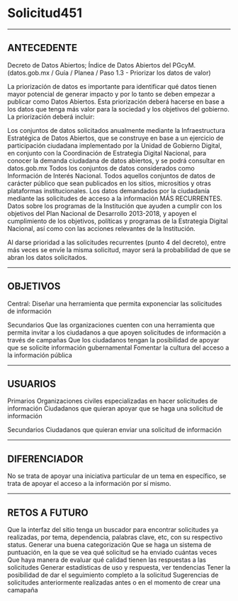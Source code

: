 # Solicitud451

-----------------------------------------------------------------
ANTECEDENTE
-----------------------------------------------------------------

Decreto de Datos Abiertos; Índice de Datos Abiertos del PGcyM.
(datos.gob.mx / Guía / Planea / Paso 1.3 - Priorizar los datos de valor)

La priorización de datos es importante para identificar qué datos tienen mayor potencial de generar impacto y por lo tanto se deben empezar a publicar como Datos Abiertos. Esta priorización deberá hacerse en base a los datos que tenga más valor para la sociedad y los objetivos del gobierno. La priorización deberá incluir:

Los conjuntos de datos solicitados anualmente mediante la Infraestructura Estratégica de Datos Abiertos, que se construye en base a un ejercicio de participación ciudadana implementado por la Unidad de Gobierno Digital, en conjunto con la Coordinación de Estrategia Digital Nacional, para conocer la demanda ciudadana de datos abiertos, y se podrá consultar en datos.gob.mx
Todos los conjuntos de datos considerados como Información de Interés Nacional.
Todos aquellos conjuntos de datos de carácter público que sean publicados en los sitios, micrositios y otras plataformas institucionales.
Los datos demandados por la ciudadanía mediante las solicitudes de acceso a la información MÁS RECURRENTES.
Datos sobre los programas de la Institución que ayuden a cumplir con los objetivos del Plan Nacional de Desarrollo 2013-2018, y apoyen el cumplimiento de los objetivos, políticas y programas de la Estrategia Digital Nacional, así como con las acciones relevantes de la Institución.

Al darse prioridad a las solicitudes recurrentes (punto 4 del decreto), entre más veces se envíe la misma solicitud, mayor será la probabilidad de que se abran los datos solicitados.

-----------------------------------------------------------------
OBJETIVOS
-----------------------------------------------------------------

Central:
Diseñar una herramienta que permita exponenciar las solicitudes de información 

Secundarios
Que las organizaciones cuenten con una herramienta que permita invitar a los ciudadanos a que apoyen solicitudes de información a través de campañas
Que los ciudadanos tengan la posibilidad de apoyar que se solicite información gubernamental
Fomentar la cultura del acceso a la información pública

-----------------------------------------------------------------
USUARIOS
-----------------------------------------------------------------

Primarios
Organizaciones civiles especializadas en hacer solicitudes de información
Ciudadanos que quieran apoyar que se haga una solicitud de información

Secundarios
Ciudadanos que quieran enviar una solicitud de información

-----------------------------------------------------------------
DIFERENCIADOR
-----------------------------------------------------------------

No se trata de apoyar una iniciativa particular de un tema en específico, se trata de apoyar el acceso a la información por sí mismo.

-----------------------------------------------------------------
RETOS A FUTURO
-----------------------------------------------------------------

Que la interfaz del sitio tenga un buscador para encontrar solicitudes ya realizadas, por tema, dependencia, palabras clave, etc, con su respectivo status. Generar una buena categorización 
Que se haga un sistema de puntuación, en la que se vea qué solicitud se ha enviado cuántas veces 
Que haya manera de evaluar qué calidad tienen las respuestas a las solicitudes
Generar estadísticas de uso y respuesta, ver tendencias 
Tener la posibilidad de dar el seguimiento completo a la solicitud
Sugerencias de solicitudes anteriormente realizadas antes o en el momento de crear una camapaña
